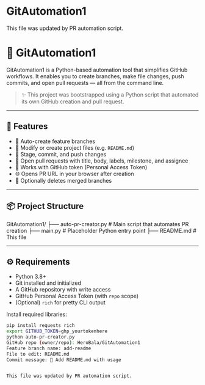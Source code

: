 # GitAutomation1

This file was updated by PR automation script.
# 🤖 GitAutomation1

GitAutomation1 is a Python-based automation tool that simplifies GitHub workflows. It enables you to create branches, make file changes, push commits, and open pull requests — all from the command line.

> ✨ This project was bootstrapped using a Python script that automated its own GitHub creation and pull request.

---

## 🚀 Features

- 📁 Auto-create feature branches
- 📝 Modify or create project files (e.g. `README.md`)
- 💾 Stage, commit, and push changes
- 🔁 Open pull requests with title, body, labels, milestone, and assignee
- 🔐 Works with GitHub token (Personal Access Token)
- 🌐 Opens PR URL in your browser after creation
- 🔄 Optionally deletes merged branches

---

## 📦 Project Structure

GitAutomation1/
├── auto-pr-creator.py # Main script that automates PR creation
├── main.py # Placeholder Python entry point
├── README.md # This file

---

## ⚙️ Requirements

- Python 3.8+
- Git installed and initialized
- A GitHub repository with write access
- GitHub Personal Access Token (with `repo` scope)
- (Optional) `rich` for pretty CLI output

Install required libraries:

```bash
pip install requests rich
export GITHUB_TOKEN=ghp_yourtokenhere
python auto-pr-creator.py
GitHub repo (owner/repo): HeroBala/GitAutomation1
Feature branch name: add-readme
File to edit: README.md
Commit message: 📘 Add README.md with usage


This file was updated by PR automation script.
